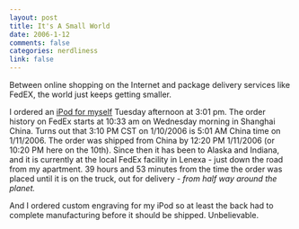 ```yaml
--- 
layout: post
title: It's A Small World
date: 2006-1-12
comments: false
categories: nerdliness
link: false
---
```

Between online shopping on the Internet and package delivery services like FedEX, the world just keeps getting smaller.

I ordered an <a href="http://www.zanshin.net/blogs/000732.html" title="$50 More">iPod for myself</a> Tuesday afternoon at 3:01 pm. The order history on FedEx starts at 10:33 am on Wednesday morning in Shanghai China. Turns out that 3:10 PM CST on 1/10/2006 is 5:01 AM China time on 1/11/2006. The order was shipped from China by 12:20 PM 1/11/2006 (or 10:20 PM here on the 10th). Since then it has been to Alaska and Indiana, and it is currently at the local FedEx facility in Lenexa - just down the road from my apartment. 39 hours and 53 minutes from the time the order was placed until it is on the truck, out for delivery - <i>from half way around the planet.</i>

And I ordered custom engraving for my iPod so at least the back had to complete manufacturing before it should be shipped. Unbelievable.
